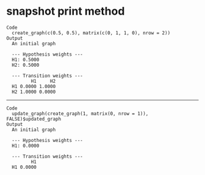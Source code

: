 # snapshot print method

    Code
      create_graph(c(0.5, 0.5), matrix(c(0, 1, 1, 0), nrow = 2))
    Output
      An initial graph
      
      --- Hypothesis weights ---
      H1: 0.5000
      H2: 0.5000
      
      --- Transition weights ---
             H1     H2
      H1 0.0000 1.0000
      H2 1.0000 0.0000

---

    Code
      update_graph(create_graph(1, matrix(0, nrow = 1)), FALSE)$updated_graph
    Output
      An initial graph
      
      --- Hypothesis weights ---
      H1: 0.0000
      
      --- Transition weights ---
             H1
      H1 0.0000

